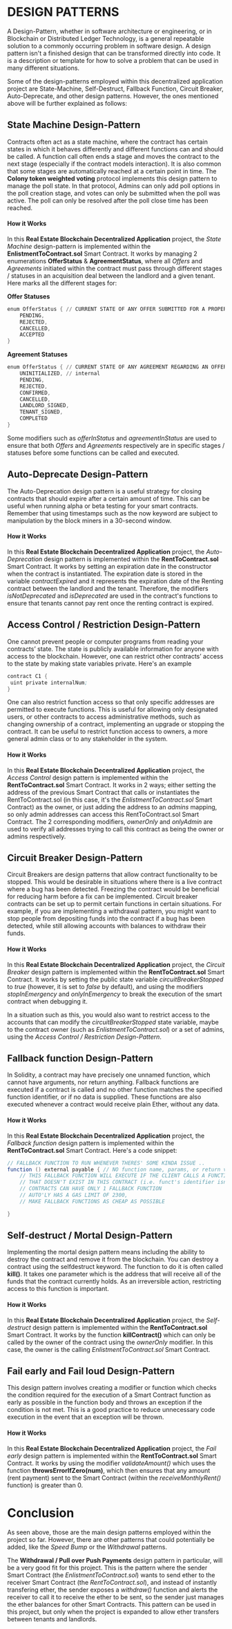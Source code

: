 # DESIGN PATTERNS
A Design-Pattern, whether in software architecture or engineering, or in Blockchain or Distributed Ledger Technology, is a general repeatable solution to a commonly occurring problem in software design. A design pattern isn't a finished design that can be transformed directly into code. It is a description or template for how to solve a problem that can be used in many different situations. 


Some of the design-patterns employed within this decentralized application project are State-Machine, Self-Destruct, Fallback Function, Circuit Breaker, Auto-Deprecate, and other design patterns. However, the ones mentioned above will be further explained as follows: 


## State Machine Design-Pattern
Contracts often act as a state machine, where the contract has certain states in which it behaves differently and different functions can and should be called. A function call often ends a stage and moves the contract to the next stage (especially if the contract models interaction). It is also common that some stages are automatically reached at a certain point in time. The **Colony token weighted voting** protocol implements this design pattern to manage the poll state. In that protocol, Admins can only add poll options in the poll creation stage, and votes can only be submitted when the poll was active. The poll can only be resolved after the poll close time has been reached.


#### How it Works
In this **Real Estate Blockchain Decentralized Application** project, the *State Machine* design-pattern is implemented within the **EnlistmentToContract.sol** Smart Contract. It works by managing 2 enumerations **OfferStatus** & **AgreementStatus**, where all *Offers* and *Agreements* initiated within the contract must pass through different stages / statuses in an acquisition deal between the landlord and a given tenant. Here marks all the different stages for:


**Offer Statuses**
```s
enum OfferStatus { // CURRENT STATE OF ANY OFFER SUBMITTED FOR A PROPERTY
    PENDING,
    REJECTED,
    CANCELLED,
    ACCEPTED
}
```


**Agreement Statuses**
```s
enum OfferStatus { // CURRENT STATE OF ANY AGREEMENT REGARDING AN OFFER
    UNINITIALIZED, // internal
    PENDING,
    REJECTED,
    CONFIRMED,
    CANCELLED,
    LANDLORD_SIGNED,
    TENANT_SIGNED,
    COMPLETED
}
```


Some modifiers such as *offerInStatus* and *agreementInStatus* are used to ensure that both *Offers* and *Agreements* respectively are in specific stages / statuses before some functions can be called and executed.


## Auto-Deprecate Design-Pattern
The Auto-Deprecation design pattern is a useful strategy for closing contracts that should expire after a certain amount of time. This can be useful when running alpha or beta testing for your smart contracts. Remember that using timestamps such as the now keyword are subject to manipulation by the block miners in a 30-second window.


#### How it Works
In this **Real Estate Blockchain Decentralized Application** project, the *Auto-Deprecation* design pattern is implemented within the **RentToContract.sol** Smart Contract. It works by setting an expiration date in the constructor when the contract is instantiated. The expiration date is stored in the variable *contractExpired* and it represents the expiration date of the Renting contract between the landlord and the tenant. Therefore, the modifiers *isNotDeprecated* and *isDeprecated* are used in the contract's functions to ensure that tenants cannot pay rent once the renting contract is expired.


## Access Control / Restriction Design-Pattern
One cannot prevent people or computer programs from reading your contracts’ state. The state is publicly available information for anyone with access to the blockchain. However, one can restrict other contracts’ access to the state by making state variables private. Here's an example
```s
contract C1 {
 uint private internalNum;
}
```
One can also restrict function access so that only specific addresses are permitted to execute functions. This is useful for allowing only designated users, or other contracts to access administrative methods, such as changing ownership of a contract, implementing an upgrade or stopping the contract. It can be useful to restrict function access to owners, a more general admin class or to any stakeholder in the system.


#### How it Works
In this **Real Estate Blockchain Decentralized Application** project, the *Access Control* design pattern is implemented within the **RentToContract.sol** Smart Contract. It works in 2 ways; either setting the address of the previous Smart Contract that calls or instantiates the RentToContract.sol (in this case, it's the *EnlistmentToContract.sol* Smart Contract) as the owner, or just adding the address to an *admins* mapping, so only admin addresses can access this RentToContract.sol Smart Contract. The 2 corresponding modifiers, *ownerOnly* and *onlyAdmin* are used to verify all addresses trying to call this contract as being the owner or admins respectively.


## Circuit Breaker Design-Pattern
Circuit Breakers are design patterns that allow contract functionality to be stopped. This would be desirable in situations where there is a live contract where a bug has been detected. Freezing the contract would be beneficial for reducing harm before a fix can be implemented. Circuit breaker contracts can be set up to permit certain functions in certain situations. For example, if you are implementing a withdrawal pattern, you might want to stop people from depositing funds into the contract if a bug has been detected, while still allowing accounts with balances to withdraw their funds.


#### How it Works
In this **Real Estate Blockchain Decentralized Application** project, the *Circuit Breaker* design pattern is implemented within the **RentToContract.sol** Smart Contract. It works by setting the public state variable *circuitBreakerStopped* to *true* (however, it is set to *false* by default), and using the modifiers *stopInEmergency* and *onlyInEmergency* to break the execution of the smart contract when debugging it.


In a situation such as this, you would also want to restrict access to the accounts that can modify the *circuitBreakerStopped* state variable, maybe to the contract owner (such as *EnlistmentToContract.sol*) or a set of admins, using the *Access Control / Restriction Design-Pattern*.


## Fallback function Design-Pattern
In Solidity, a contract may have precisely one unnamed function, which cannot have arguments, nor return anything. Fallback functions are executed if a contract is called and no other function matches the specified function identifier, or if no data is supplied. These functions are also executed whenever a contract would receive plain Ether, without any data. 


#### How it Works
In this **Real Estate Blockchain Decentralized Application** project, the *Fallback function* design pattern is implemented within the **RentToContract.sol** Smart Contract. Here's a code snippet:


```java
// FALLBACK FUNCTION TO RUN WHENEVER THERES' SOME KINDA ISSUE ..
function () external payable { // NO function name, params, or return values ..
    // THIS FALLBACK FUNCTION WILL EXECUTE IF THE CLIENT CALLS A FUNCTION
    // THAT DOESN'T EXIST IN THIS CONTRACT (i.e. funct's identifier isn't defined)
    // CONTRACTS CAN HAVE ONLY 1 FALLBACK FUNCTION
    // AUTO'LY HAS A GAS LIMIT OF 2300, 
    // MAKE FALLBACK FUNCTIONS AS CHEAP AS POSSIBLE

}
```


## Self-destruct / Mortal Design-Pattern
Implementing the mortal design pattern means including the ability to destroy the contract and remove it from the blockchain. You can destroy a contract using the selfdestruct keyword. The function to do it is often called **kill()**. It takes one parameter which is the address that will receive all of the funds that the contract currently holds. As an irreversible action, restricting access to this function is important.


#### How it Works
In this **Real Estate Blockchain Decentralized Application** project, the *Self-destruct* design pattern is implemented within the **RentToContract.sol** Smart Contract. It works by the function **killContract()** which can only be called by the owner of the contract using the *ownerOnly* modifier. In this case, the owner is the calling *EnlistmentToContract.sol* Smart Contract.


## Fail early and Fail loud Design-Pattern
This design pattern involves creating a modifier or function which checks the condition required for the execution of a Smart Contract function as early as possible in the function body and throws an exception if the condition is not met. This is a good practice to reduce unnecessary code execution in the event that an exception will be thrown.


#### How it Works
In this **Real Estate Blockchain Decentralized Application** project, the *Fail early* design pattern is implemented within the **RentToContract.sol** Smart Contract. It works by using the modifier *validateAmount()* which uses the function **throwsErrorIfZero(num)**, which then ensures that any amount (rent payment) sent to the Smart Contract (within the *receiveMonthlyRent()* function) is greater than 0. 


# Conclusion
As seen above, those are the main design patterns employed within the project so far. However, there are other patterns that could potentially be added, like the *Speed Bump* or the *Withdrawal* patterns.


The **Withdrawal / Pull over Push Payments** design pattern in particular, will be a very good fit for this project. This is the pattern where the sender Smart Contract (the *EnlistmentToContract.sol*) wants to send ether to the receiver Smart Contract (the *RentToContract.sol*), and instead of instantly transfering ether, the sender exposes a *withdraw()* function and alerts the receiver to call it to receive the ether to be sent, so the sender just manages the ether balances for other Smart Contracts. This pattern can be used in this project, but only when the project is expanded to allow ether transfers between tenants and landlords.
